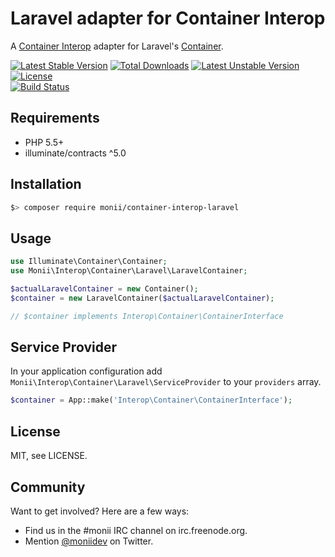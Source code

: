 Laravel adapter for Container Interop
=====================================

A [Container Interop](https://github.com/container-interop/container-interop) adapter for Laravel's [Container](http://laravel.com/docs/master/container).

[![Latest Stable Version](https://poser.pugx.org/monii/container-interop-laravel/v/stable)](https://packagist.org/packages/monii/container-interop-laravel)
[![Total Downloads](https://poser.pugx.org/monii/container-interop-laravel/downloads)](https://packagist.org/packages/monii/container-interop-laravel)
[![Latest Unstable Version](https://poser.pugx.org/monii/container-interop-laravel/v/unstable)](https://packagist.org/packages/monii/container-interop-laravel)
[![License](https://poser.pugx.org/monii/container-interop-laravel/license)](https://packagist.org/packages/monii/container-interop-laravel)
<br>
[![Build Status](https://travis-ci.org/monii/monii-container-interop-laravel.svg?branch=master)](https://travis-ci.org/monii/monii-container-interop-laravel)


Requirements
------------

 * PHP 5.5+
 * illuminate/contracts ^5.0


Installation
------------

```bash
$> composer require monii/container-interop-laravel
```


Usage
-----

```php
use Illuminate\Container\Container;
use Monii\Interop\Container\Laravel\LaravelContainer;

$actualLaravelContainer = new Container();
$container = new LaravelContainer($actualLaravelContainer);

// $container implements Interop\Container\ContainerInterface
```

Service Provider
----------------

In your application configuration add `Monii\Interop\Container\Laravel\ServiceProvider` to your `providers` array.

```php
$container = App::make('Interop\Container\ContainerInterface');
```

License
-------

MIT, see LICENSE.


Community
---------

Want to get involved? Here are a few ways:

 * Find us in the #monii IRC channel on irc.freenode.org.
 * Mention [@moniidev](https://twitter.com/moniidev) on Twitter.
